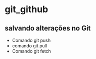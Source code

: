 # git_github

## salvando alterações no Git

* Comando git push
* comando git pull
* Comando git fetch